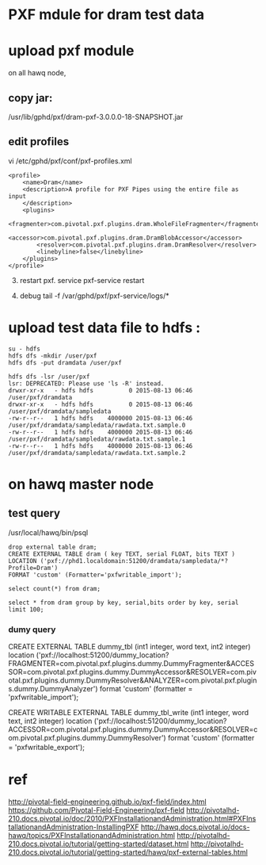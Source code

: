 
# PXF mdule for dram test data

# upload pxf module
on all hawq node, 
## copy jar:
/usr/lib/gphd/pxf/dram-pxf-3.0.0.0-18-SNAPSHOT.jar 

## edit profiles
vi /etc/gphd/pxf/conf/pxf-profiles.xml
```
<profile>
	<name>Dram</name>
	<description>A profile for PXF Pipes using the entire file as input
	</description>
	<plugins>
		<fragmenter>com.pivotal.pxf.plugins.dram.WholeFileFragmenter</fragmenter>
		<accessor>com.pivotal.pxf.plugins.dram.DramBlobAccessor</accessor>
		<resolver>com.pivotal.pxf.plugins.dram.DramResolver</resolver>
		<linebyline>false</linebyline>
	</plugins>
</profile>
```

3) restart pxf.
service pxf-service restart

4) debug
tail -f /var/gphd/pxf/pxf-service/logs/*





# upload test data file to hdfs :
 
 ```
 su - hdfs 
 hdfs dfs -mkdir /user/pxf
 hdfs dfs -put dramdata /user/pxf
 
 hdfs dfs -lsr /user/pxf
 lsr: DEPRECATED: Please use 'ls -R' instead.
 drwxr-xr-x   - hdfs hdfs          0 2015-08-13 06:46 /user/pxf/dramdata
 drwxr-xr-x   - hdfs hdfs          0 2015-08-13 06:46 /user/pxf/dramdata/sampledata
 -rw-r--r--   1 hdfs hdfs    4000000 2015-08-13 06:46 /user/pxf/dramdata/sampledata/rawdata.txt.sample.0
 -rw-r--r--   1 hdfs hdfs    4000000 2015-08-13 06:46 /user/pxf/dramdata/sampledata/rawdata.txt.sample.1
 -rw-r--r--   1 hdfs hdfs    4000000 2015-08-13 06:46 /user/pxf/dramdata/sampledata/rawdata.txt.sample.2
 ```
 
 

# on hawq master node

## test query
 
/usr/local/hawq/bin/psql 
 

```
drop external table dram;
CREATE EXTERNAL TABLE dram ( key TEXT, serial FLOAT, bits TEXT )
LOCATION ('pxf://phd1.localdomain:51200/dramdata/sampledata/*?Profile=Dram')
FORMAT 'custom' (Formatter='pxfwritable_import');

select count(*) from dram;

select * from dram group by key, serial,bits order by key, serial limit 100;

```



### dumy query


CREATE EXTERNAL TABLE dummy_tbl (int1 integer, word text, int2 integer)
location
('pxf://localhost:51200/dummy_location?FRAGMENTER=com.pivotal.pxf.plugins.dummy.DummyFragmenter&ACCESSOR=com.pivotal.pxf.plugins.dummy.DummyAccessor&RESOLVER=com.pivotal.pxf.plugins.dummy.DummyResolver&ANALYZER=com.pivotal.pxf.plugins.dummy.DummyAnalyzer')
 format 'custom' (formatter = 'pxfwritable_import');


 CREATE WRITABLE EXTERNAL TABLE dummy_tbl_write (int1 integer, word text, int2 integer)
 location
 ('pxf://localhost:51200/dummy_location?ACCESSOR=com.pivotal.pxf.plugins.dummy.DummyAccessor&RESOLVER=com.pivotal.pxf.plugins.dummy.DummyResolver')
 format 'custom' (formatter = 'pxfwritable_export');
 　
 
 
 # ref
 
 http://pivotal-field-engineering.github.io/pxf-field/index.html
 https://github.com/Pivotal-Field-Engineering/pxf-field
 http://pivotalhd-210.docs.pivotal.io/doc/2010/PXFInstallationandAdministration.html#PXFInstallationandAdministration-InstallingPXF
 http://hawq.docs.pivotal.io/docs-hawq/topics/PXFInstallationandAdministration.html
 http://pivotalhd-210.docs.pivotal.io/tutorial/getting-started/dataset.html
 http://pivotalhd-210.docs.pivotal.io/tutorial/getting-started/hawq/pxf-external-tables.html

